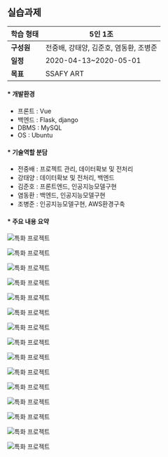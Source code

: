 ## 실습과제


| **학습 형태** | 5인 1조 |
| ------------- | -------------------------- |
| **구성원** | 전중배, 강태양, 김준호, 염동환, 조병준 |
| **일정** | 2020-04-13~2020-05-01 |
| **목표** | SSAFY ART |

#### * 개발환경
- 프론트 : Vue
- 백엔드 : Flask, django
- DBMS : MySQL
- OS : Ubuntu



#### * 기술역할 분담
- 전중배 : 프로젝트 관리, 데이터확보 및 전처리
- 강태양 : 데이터확보 및 전처리, 백엔드
- 김준호 : 프론트엔드, 인공지능모델구현
- 염동환 : 백엔드, 인공지능모델구현
- 조병준 : 인공지능모델구현, AWS환경구축

#### * 주요 내용 요약
![특화 프로젝트](/images/1.jpg)

![특화 프로젝트](/images/2.jpg)

![특화 프로젝트](/images/3.jpg)

![특화 프로젝트](/images/5.jpg)

![특화 프로젝트](/images/6.jpg)

![특화 프로젝트](/images/7.jpg)

![특화 프로젝트](/images/8.jpg)

![특화 프로젝트](/images/9.jpg)

![특화 프로젝트](/images/10.jpg)

![특화 프로젝트](/images/11.jpg)

![특화 프로젝트](/images/12.jpg)

![특화 프로젝트](/images/13.jpg)

![특화 프로젝트](/images/14.jpg)

![특화 프로젝트](/images/15.jpg)

![특화 프로젝트](/images/16.jpg)





